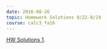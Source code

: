 ```yaml
---
date: 2016-08-26
topic: Homework Solutions 8/22-8/24
course: calc3_fa16
---
```


[HW Solutions 1](http://ckottke.ncf.edu/calc3/HW_solutions1.pdf).

